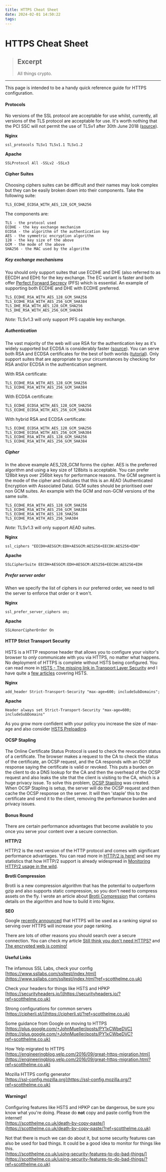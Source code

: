 ```yaml
---
title: HTTPS Cheat Sheet
date: 2024-02-01 14:50:22
tags:
---
```


# HTTPS Cheat Sheet

> ## Excerpt
> All things crypto.

---
This page is intended to be a handy quick reference guide for HTTPS configuration.

  

#### Protocols

No versions of the SSL protocol are acceptable for use whilst, currently, all versions of the TLS protocol are acceptable for use. It's worth nothing that the PCI SSC will not permit the use of TLSv1 after 30th June 2018 ([source](https://blog.pcisecuritystandards.org/migrating-from-ssl-and-early-tls?ref=scotthelme.co.uk)).

**Nginx**

```
ssl_protocols TLSv1 TLSv1.1 TLSv1.2
```

**Apache**

```
SSLProtocol All -SSLv2 -SSLv3
```

  

#### Cipher Suites

Choosing ciphers suites can be difficult and their names may look complex but they can be easily broken down into their components. Take the following suite:

```
TLS_ECDHE_ECDSA_WITH_AES_128_GCM_SHA256
```

The components are:

```
TLS - the protocol used
ECDHE - the key exchange mechanism
ECDSA - the algorithm of the authentication key
AES - the symmetric encryption algorithm
128 - the key size of the above
GCM - the mode of the above
SHA256 - the MAC used by the algorithm
```

  

##### Key exchange mechanisms

You should only support suites that use ECDHE and DHE (also referred to as EECDH and EDH) for the key exchange. The EC variant is faster and both offer [Perfect Forward Secrecy](https://scotthelme.co.uk/perfect-forward-secrecy/?ref=scotthelme.co.uk) (PFS) which is essential. An example of supporting both ECDHE and DHE with ECDHE preferred.

```
TLS_ECDHE_RSA_WITH_AES_128_GCM_SHA256
TLS_ECDHE_RSA_WITH_AES_256_GCM_SHA384
TLS_DHE_RSA_WITH_AES_128_GCM_SHA256
TLS_DHE_RSA_WITH_AES_256_GCM_SHA384
```

_Note:_ TLSv1.3 will only support PFS capable key exchange.

  

##### Authentication

The vast majority of the web will use RSA for the authentication key as it's widely supported but ECDSA is considerably faster ([source](https://scotthelme.co.uk/ecdsa-certificates/?ref=scotthelme.co.uk)). You can serve both RSA and ECDSA certificates for the best of both worlds ([tutorial](https://scotthelme.co.uk/hybrid-rsa-and-ecdsa-certificates-with-nginx/?ref=scotthelme.co.uk)). Only support suites that are appropriate to your circumstances by checking for RSA and/or ECDSA in the authentication segment.

With RSA certificate:

```
TLS_ECDHE_RSA_WITH_AES_128_GCM_SHA256
TLS_ECDHE_RSA_WITH_AES_256_GCM_SHA384
```

With ECDSA certificate:

```
TLS_ECDHE_ECDSA_WITH_AES_128_GCM_SHA256
TLS_ECDHE_ECDSA_WITH_AES_256_GCM_SHA384
```

With hybrid RSA and ECDSA certificate:

```
TLS_ECDHE_ECDSA_WITH_AES_128_GCM_SHA256
TLS_ECDHE_ECDSA_WITH_AES_256_GCM_SHA384
TLS_ECDHE_RSA_WITH_AES_128_GCM_SHA256
TLS_ECDHE_RSA_WITH_AES_256_GCM_SHA384
```

  

##### Cipher

In the above example AES\_128\_GCM forms the cipher. AES is the preferred algorithm and using a key size of 128bits is acceptable. You can prefer 128bit keys over 256bit keys for performance reasons. The GCM segment is the mode of the cipher and indicates that this is an AEAD (Authenticated Encryption with Associated Data). GCM suites should be prioritised over non GCM suites. An example with the GCM and non-GCM versions of the same suite.

```
TLS_ECDHE_RSA_WITH_AES_128_GCM_SHA256
TLS_ECDHE_RSA_WITH_AES_256_GCM_SHA384
TLS_ECDHE_RSA_WITH_AES_128_SHA256
TLS_ECDHE_RSA_WITH_AES_256_SHA384
```

_Note:_ TLSv1.3 will only support AEAD suites.

**Nginx**

```
ssl_ciphers "EECDH+AESGCM:EDH+AESGCM:AES256+EECDH:AES256+EDH"
```

**Apache**

```
SSLCipherSuite EECDH+AESGCM:EDH+AESGCM:AES256+EECDH:AES256+EDH
```

  

##### Prefer server order

When we specify the list of ciphers in our preferred order, we need to tell the server to enforce that order or it won't.

**Nginx**

```
ssl_prefer_server_ciphers on;
```

**Apache**

```
SSLHonorCipherOrder On
```

  

#### HTTP Strict Transport Security

HSTS is a HTTP response header that allows you to configure your visitor's browser to _only_ communicate with you via HTTPS, no matter what happens. No deployment of HTTPS is complete without HSTS being configured. You can read more in [HSTS - The missing link in Transport Layer Security](https://scotthelme.co.uk/hsts-the-missing-link-in-tls/?ref=scotthelme.co.uk) and I have quite a [few articles](https://scotthelme.co.uk/tag/hsts/?ref=scotthelme.co.uk) covering HSTS.

**Nginx**

```
add_header Strict-Transport-Security "max-age=600; includeSubDomains";
```

**Apache**

```
Header always set Strict-Transport-Security "max-age=600; includeSubDomains"
```

As you grow more confident with your policy you increase the size of max-age and also consider [HSTS Preloading](https://scotthelme.co.uk/hsts-preloading/?ref=scotthelme.co.uk).

  

#### OCSP Stapling

The Online Certificate Status Protocol is used to check the revocation status of a certificate. The browser makes a request to the CA to check the status of the certificate, an OCSP request, and the CA responds with an OCSP response saying the certificate is valid or revoked. This puts a burden on the client to do a DNS lookup for the CA and then the overhead of the OCSP request and also leaks the site that the client is visiting to the CA, which is a huge privacy issue. To solve this problem, [OCSP Stapling](https://scotthelme.co.uk/ocsp-stapling-speeding-up-ssl/?ref=scotthelme.co.uk) was created. When OCSP Stapling is setup, the server will do the OCSP request and then cache the OCSP response on the server. It will then 'staple' this to the certificate and send it to the client, removing the performance burden and privacy issues.

  

#### Bonus Round

There are certain performance advantages that become available to you once you serve your content over a secure connection.

**HTTP/2**

HTTP/2 is the next version of the HTTP protocol and comes with significant performance advantages. You can read more in [HTTP/2 is here!](https://scotthelme.co.uk/http-2-is-here/?ref=scotthelme.co.uk) and see my statistics that how HTTP/2 support is already widespread in [Monitoring HTTP/2 usage in the wild](https://scotthelme.co.uk/monitoring-http-2-usage-in-the-wild/?ref=scotthelme.co.uk).

**Brotli Compression**

Brotli is a new compression algorithm that has the potential to outperform gzip and also supports static compression, so you don't need to compress assets on the fly. I wrote an article about [Brotli Compression](https://scotthelme.co.uk/brotli-compression/?ref=scotthelme.co.uk) that contains details on the algorithm and how to build it into Nginx.

**SEO**

Google [recently announced](https://googleonlinesecurity.blogspot.co.uk/2014/08/https-as-ranking-signal_6.html?ref=scotthelme.co.uk) that HTTPS will be used as a ranking signal so serving over HTTPS will increase your page ranking.

There are lots of other reasons you should search over a secure connection. You can check my article [Still think you don't need HTTPS?](https://scotthelme.co.uk/still-think-you-dont-need-https/?ref=scotthelme.co.uk) and [The encrypted web is coming!](https://scotthelme.co.uk/the-encryted-web-is-coming/?ref=scotthelme.co.uk)

  

#### Useful Links

The infamous SSL Labs, check your config  
[https://www.ssllabs.com/ssltest/index.html](https://www.ssllabs.com/ssltest/index.html?ref=scotthelme.co.uk)

Check your headers for things like HSTS and HPKP  
[https://securityheaders.io/](https://securityheaders.io/?ref=scotthelme.co.uk)

Strong configurations for common servers  
[https://cipherli.st/](https://cipherli.st/?ref=scotthelme.co.uk)

Some guidance from Google on moving to HTTPS  
[https://plus.google.com/+JohnMueller/posts/PY1xCWbeDVC](https://plus.google.com/+JohnMueller/posts/PY1xCWbeDVC?ref=scotthelme.co.uk)

How Yelp migrated to HTTPS  
[https://engineeringblog.yelp.com/2016/09/great-https-migration.html](https://engineeringblog.yelp.com/2016/09/great-https-migration.html?ref=scotthelme.co.uk)

Mozilla HTTPS config generator  
[https://ssl-config.mozilla.org](https://ssl-config.mozilla.org/?ref=scotthelme.co.uk)

  

#### Warnings!

Configuring features like HSTS and HPKP can be dangerous, be sure you know what you're doing. Please do **not** copy and paste config from the internet!  
[https://scotthelme.co.uk/death-by-copy-paste/](https://scotthelme.co.uk/death-by-copy-paste/?ref=scotthelme.co.uk)

Not that there is much we can do about it, but some security features can also be used for bad things. It could be a good idea to monitor for things like this.  
[https://scotthelme.co.uk/using-security-features-to-do-bad-things/](https://scotthelme.co.uk/using-security-features-to-do-bad-things/?ref=scotthelme.co.uk)
